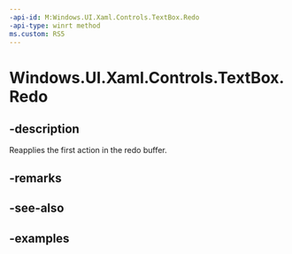 ```yaml
---
-api-id: M:Windows.UI.Xaml.Controls.TextBox.Redo
-api-type: winrt method
ms.custom: RS5
---
```


<!-- Method syntax.
public void TextBox.Redo()
-->

# Windows.UI.Xaml.Controls.TextBox.Redo

## -description

Reapplies the first action in the redo buffer.



## -remarks

## -see-also

## -examples


